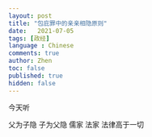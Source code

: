 ```yaml
---
layout: post
title: "包庇罪中的亲亲相隐原则"
date:   2021-07-05
tags: [政经]
language : Chinese
comments: true
author: Zhen
toc: false
published: true
hidden: false
---
```

今天听



父为子隐 子为父隐 儒家
法家 法律高于一切
<!--stackedit_data:
eyJoaXN0b3J5IjpbMTQ2NDM4ODYxLC0xMTgwNzg2MDQ0LDk3ND
A3MzEyMSw0MjE0NDY2NDddfQ==
-->